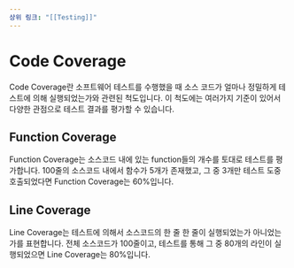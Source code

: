 ```yaml
---
상위 링크: "[[Testing]]"
---
```

# Code Coverage

Code Coverage란 소프트웨어 테스트를 수행했을 때 소스 코드가 얼마나 정밀하게 테스트에 의해 실행되었는가와 관련된 척도입니다. 이 척도에는 여러가지 기준이 있어서 다양한 관점으로 테스트 결과를 평가할 수 있습니다.

## Function Coverage
Function Coverage는 소스코드 내에 있는 function들의 개수를 토대로 테스트를 평가합니다. 100줄의 소스코드 내에서 함수가 5개가 존재했고, 그 중 3개만 테스트 도중 호출되었다면 Function Coverage는 60%입니다.

## Line Coverage
Line Coverage는 테스트에 의해서 소스코드의 한 줄 한 줄이 실행되었는가 아니었는가를 표현합니다. 전체 소스코드가 100줄이고, 테스트를 통해 그 중 80개의 라인이 실행되었으면 Line Coverage는 80%입니다.


